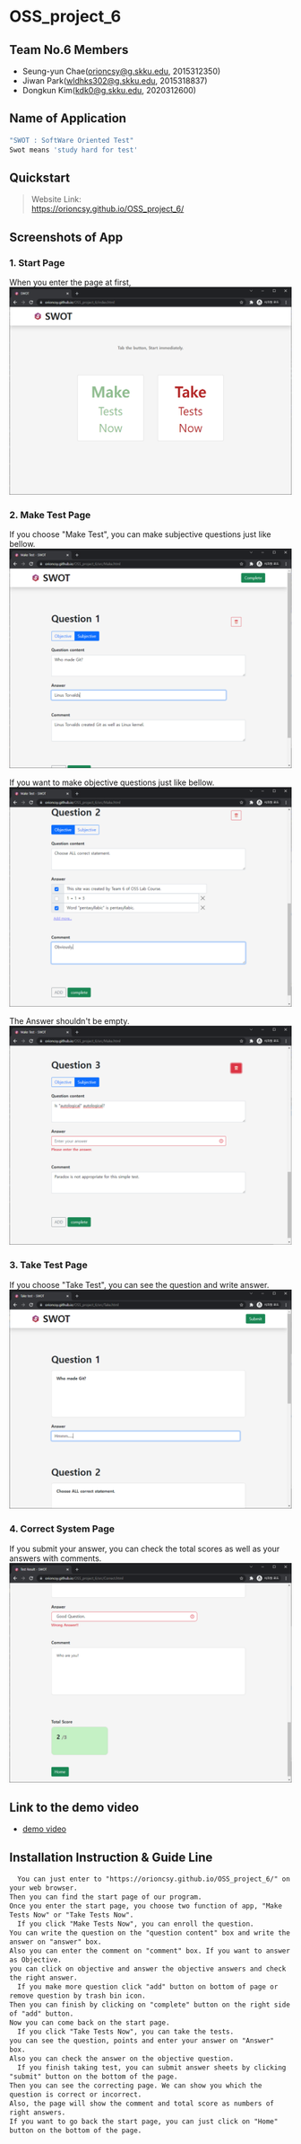 # OSS_project_6

## Team No.6 Members
- Seung-yun Chae(orioncsy@g.skku.edu, 2015312350)
- Jiwan Park(wldhks302@g.skku.edu, 2015318837)
- Dongkun Kim(kdk0@g.skku.edu, 2020312600)

## Name of Application

```js
"SWOT : SoftWare Oriented Test"
Swot means 'study hard for test'
```

## Quickstart  
> Website Link:  
> https://orioncsy.github.io/OSS_project_6/  

## Screenshots of App

### 1. Start Page

When you enter the page at first,
![image](./image/Capture01_StartPage.PNG)

### 2. Make Test Page

If you choose "Make Test", you can make subjective questions just like bellow.
![image](./image/Capture02_MakeTestPage-1.PNG)

If you want to make objective questions just like bellow.
![image](./image/Capture03_MakeTestPage-2.PNG)

The Answer shouldn't be empty.
![image](./image/Capture04_MakeTestPage-3.PNG)

### 3. Take Test Page

If you choose "Take Test", you can see the question and write answer.
![image](./image/Capture05_TakeTestPage.PNG)

### 4. Correct System Page
If you submit your answer, you can check the total scores as well as your answers with comments.
![image](./image/Capture06_TestResultPage.PNG)


## Link to the demo video


- [demo video]()


## Installation Instruction & Guide Line

```
  You can just enter to "https://orioncsy.github.io/OSS_project_6/" on your web browser.
Then you can find the start page of our program.
Once you enter the start page, you choose two function of app, "Make Tests Now" or "Take Tests Now".
  If you click "Make Tests Now", you can enroll the question.
You can write the question on the "question content" box and write the answer on "answer" box.
Also you can enter the comment on "comment" box. If you want to answer as Objective.
you can click on objective and answer the objective answers and check the right answer.
  If you make more question click "add" button on bottom of page or remove question by trash bin icon.
Then you can finish by clicking on "complete" button on the right side of "add" button.
Now you can come back on the start page.
  If you click "Take Tests Now", you can take the tests.
you can see the question, points and enter your answer on "Answer" box.
Also you can check the answer on the objective question.
  If you finish taking test, you can submit answer sheets by clicking "submit" button on the bottom of the page.
Then you can see the correcting page. We can show you which the question is correct or incorrect.
Also, the page will show the comment and total score as numbers of right answers.
If you want to go back the start page, you can just click on "Home" button on the bottom of the page. 
```



